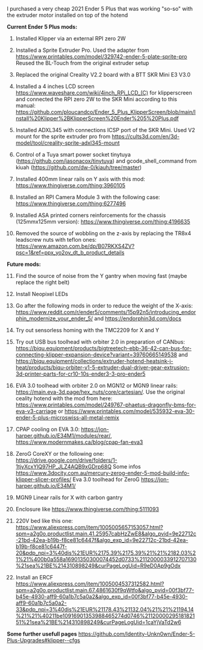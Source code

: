 I purchased a very cheap 2021 Ender 5 Plus that was working "so-so" with the extruder motor installed on top of the hotend

**Current Ender 5 Plus mods:**

1. Installed Klipper via an external RPI zero 2W
   
2. Installed a Sprite Extruder Pro. Used the adapter from https://www.printables.com/model/329742-ender-5-plate-sprite-pro Reused the BL-Touch from the original extruder setup
  
3. Replaced the original Creality V2.2 board with a BTT SKR Mini E3 V3.0
   
4. Installed a 4 inches LCD screen https://www.waveshare.com/wiki/4inch_RPi_LCD_(C) for klipperscreen and connected the RPI zero 2W to the SKR Mini according to this manual: https://github.com/ploucandco/Ender_5_Plus_KlipperScreen/blob/main/Install%20Klipper%2BKlipperScreen%20Ender%205%20Plus.pdf

5. Installed ADXL345 with connections ICSP port of the SKR Mini. Used V2 mount for the sprite extruder pro from https://cults3d.com/en/3d-model/tool/creality-sprite-adxl345-mount
  
6. Control of a Tuya smart power socket tinytuya (https://github.com/jasonacox/tinytuya) and gcode_shell_command from kiuah (https://github.com/dw-0/kiauh/tree/master)
   
7. Installed 400mm linear rails on Y axis with this mod: https://www.thingiverse.com/thing:3960105

8. Installed an RPI Camera Module 3 with the following case: https://www.thingiverse.com/thing:6277496

9. Installed ASA printed corners reinforcements for the chassis (125mmx125mm version): https://www.thingiverse.com/thing:4196635

10. Removed the source of wobbling on the z-axis by replacing the TR8x4 leadscrew nuts with teflon ones: https://www.amazon.com.be/dp/B07RKXS4ZV?psc=1&ref=ppx_yo2ov_dt_b_product_details

**Future mods:**

11. Find the source of noise from the Y gantry when moving fast (maybe replace the right belt)

12. Install Neopixel LEDs
 
13. Go after the following mods in order to reduce the weight of the X-axis: https://www.reddit.com/r/ender5/comments/15p92n5/introducing_endorphin_modernize_your_ender_5/
   and https://endorphin3d.com/docs
    
14. Try out sensorless homing with the TMC2209 for X and Y
    
15. Try out USB bus toolhead with orbiter 2.0 in preparation of CANbus: https://biqu.equipment/products/bigtreetech-ebb-36-42-can-bus-for-connecting-klipper-expansion-device?variant=39760665149538 and https://biqu.equipment/collections/extruder-hotend-heatsink-j-heat/products/biqu-orbiter-v1-5-extruder-dual-driver-gear-extrusion-3d-printer-parts-for-cr10-10s-ender3-3-pro-ender5
  
16. EVA 3.0 toolhead with orbiter 2.0 on MGN12 or MGN9 linear rails: https://main.eva-3d.page/hex_nuts/core/cartesian/. Use the original ceality hotend with the mod from here: https://www.printables.com/model/249767-phaetus-dragonfly-bms-for-eva-v3-carriage or https://www.printables.com/model/535932-eva-30-ender-5-plus-microswiss-all-metal-remix

17. CPAP cooling on EVA 3.0: https://jon-harper.github.io/E34M1/modules/rear/, https://www.modernmakes.ca/blog/cpap-fan-eva3

18. ZeroG CoreXY or the following one: https://drive.google.com/drive/folders/1-1tjyXcxYlQ97HP_JLZ4AQB9xGDrp68Q
  Some infos https://www.3docity.com.au/mercury-zerog-ender-5-mod-build-info-klipper-slicer-profiles/
  Eva 3.0 toolhead for ZeroG https://jon-harper.github.io/E34M1/

19. MGN9 Linear rails for X with carbon gantry
  
20. Enclosure like https://www.thingiverse.com/thing:5111093
 
21. 220V bed like this one: https://www.aliexpress.com/item/1005005657153057.html?spm=a2g0o.productlist.main.41.25957cabHzZwE8&algo_pvid=9e22712c-21bd-42ea-b19b-f8ce81c6447f&algo_exp_id=9e22712c-21bd-42ea-b19b-f8ce81c6447f-20&pdp_npi=3%40dis%21EUR%2175.39%2175.39%21%21%2182.03%21%21%400b0a558a16901350300074452d0733%2112000033912707130%21sea%21BE%214310898249&curPageLogUid=R9eD0Ap9gOdx

22. Install an ERCF https://www.aliexpress.com/item/1005004537312582.html?spm=a2g0o.productlist.main.67.4861630f9qWtfo&algo_pvid=00f3bf77-b45e-4930-aff9-60a1b7c5a0a2&algo_exp_id=00f3bf77-b45e-4930-aff9-60a1b7c5a0a2-33&pdp_npi=3%40dis%21EUR%21178.43%21132.04%21%21%21194.14%21%21%40211be10916901353988465274d0746%2112000029518182151%21sea%21BE%214310898249&curPageLogUid=1caYjVaTd2w6

**Some further usefull pages**
https://github.com/Identity-Unkn0wn/Ender-5-Plus-Upgrades#klipper--cfgs
